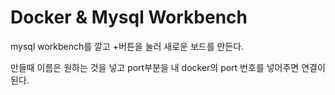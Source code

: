# Docker & Mysql Workbench

mysql workbench를 깔고 +버튼을 눌러 새로운 보드를 만든다.

만들때 이름은 원하는 것을 넣고 port부분을 내 docker의 port 번호를 넣어주면 연결이 된다.
